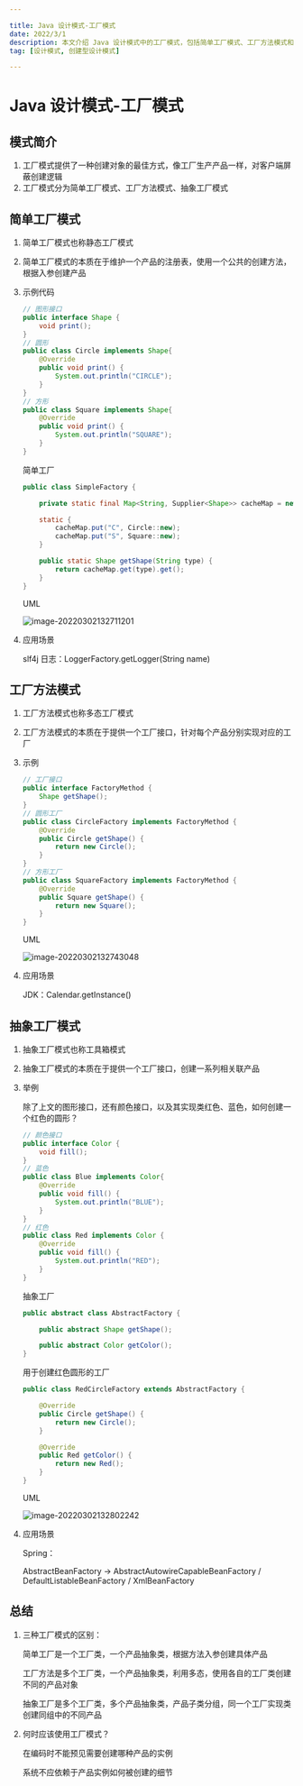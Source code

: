```yaml
---

title: Java 设计模式-工厂模式
date: 2022/3/1
description: 本文介绍 Java 设计模式中的工厂模式，包括简单工厂模式、工厂方法模式和抽象工厂模式，以及它们的区别和使用场景
tag: [设计模式, 创建型设计模式]

---
```


# Java 设计模式-工厂模式

## 模式简介

1. 工厂模式提供了一种创建对象的最佳方式，像工厂生产产品一样，对客户端屏蔽创建逻辑
2. 工厂模式分为简单工厂模式、工厂方法模式、抽象工厂模式

## 简单工厂模式

1. 简单工厂模式也称静态工厂模式

2. 简单工厂模式的本质在于维护一个产品的注册表，使用一个公共的创建方法，根据入参创建产品

3. 示例代码

   ```java
   // 图形接口
   public interface Shape {
       void print();
   }
   // 圆形
   public class Circle implements Shape{
       @Override
       public void print() {
           System.out.println("CIRCLE");
       }
   }
   // 方形
   public class Square implements Shape{
       @Override
       public void print() {
           System.out.println("SQUARE");
       }
   }
   ```

   简单工厂

   ```java
   public class SimpleFactory {
   
       private static final Map<String, Supplier<Shape>> cacheMap = new HashMap<>();
   
       static {
           cacheMap.put("C", Circle::new);
           cacheMap.put("S", Square::new);
       }
   
       public static Shape getShape(String type) {
           return cacheMap.get(type).get();
       }
   }
   ```

   UML

   ![image-20220302132711201](https://pic-bed-1258841963.cos.ap-nanjing.myqcloud.com/2022/03/20220302132726365.png)

4. 应用场景

   slf4j 日志：LoggerFactory.getLogger(String name)

## 工厂方法模式

1. 工厂方法模式也称多态工厂模式

2. 工厂方法模式的本质在于提供一个工厂接口，针对每个产品分别实现对应的工厂

3. 示例

   ```java
   // 工厂接口
   public interface FactoryMethod {
       Shape getShape();
   }
   // 圆形工厂
   public class CircleFactory implements FactoryMethod {
       @Override
       public Circle getShape() {
           return new Circle();
       }
   }
   // 方形工厂
   public class SquareFactory implements FactoryMethod {
       @Override
       public Square getShape() {
           return new Square();
       }
   }
   ```

   UML

   ![image-20220302132743048](https://pic-bed-1258841963.cos.ap-nanjing.myqcloud.com/2022/03/20220302132744940.png)

4. 应用场景

   JDK：Calendar.getInstance()

## 抽象工厂模式

1. 抽象工厂模式也称工具箱模式

1. 抽象工厂模式的本质在于提供一个工厂接口，创建一系列相关联产品

2. 举例

   除了上文的图形接口，还有颜色接口，以及其实现类红色、蓝色，如何创建一个红色的圆形？

   ```java
   // 颜色接口
   public interface Color {
       void fill();
   }
   // 蓝色
   public class Blue implements Color{
       @Override
       public void fill() {
           System.out.println("BLUE");
       }
   }
   // 红色
   public class Red implements Color {
       @Override
       public void fill() {
           System.out.println("RED");
       }
   }
   ```

   抽象工厂

   ```java
   public abstract class AbstractFactory {
   
       public abstract Shape getShape();
   
       public abstract Color getColor();
   }
   ```

   用于创建红色圆形的工厂

   ```java
   public class RedCircleFactory extends AbstractFactory {
   
       @Override
       public Circle getShape() {
           return new Circle();
       }
   
       @Override
       public Red getColor() {
           return new Red();
       }
   }
   ```

   UML

   ![image-20220302132802242](https://pic-bed-1258841963.cos.ap-nanjing.myqcloud.com/2022/03/20220302132804088.png)

4. 应用场景

   Spring： 

   AbstractBeanFactory -> AbstractAutowireCapableBeanFactory / DefaultListableBeanFactory / XmlBeanFactory

## 总结

1. 三种工厂模式的区别：

   简单工厂是一个工厂类，一个产品抽象类，根据方法入参创建具体产品

   工厂方法是多个工厂类，一个产品抽象类，利用多态，使用各自的工厂类创建不同的产品对象

   抽象工厂是多个工厂类，多个产品抽象类，产品子类分组，同一个工厂实现类创建同组中的不同产品

2. 何时应该使用工厂模式？

   在编码时不能预见需要创建哪种产品的实例

   系统不应依赖于产品实例如何被创建的细节

